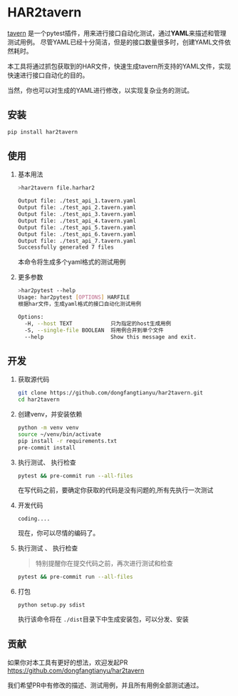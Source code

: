 # HAR2tavern

[tavern](https://github.com/taverntesting/tavern) 是一个pytest插件，用来进行接口自动化测试，通过**YAML**来描述和管理测试用例。
尽管YAML已经十分简洁，但是的接口数量很多时，创建YAML文件依然耗时。

本工具将通过抓包获取到的HAR文件，快速生成tavern所支持的YAML文件，实现快速进行接口自动化的目的。

当然，你也可以对生成的YAML进行修改，以实现复杂业务的测试。


## 安装
```bash
pip install har2tavern
```



## 使用

1. 基本用法
    ```bash
    >har2tavern file.harhar2
    
    Output file: ./test_api_1.tavern.yaml
    Output file: ./test_api_2.tavern.yaml
    Output file: ./test_api_3.tavern.yaml
    Output file: ./test_api_4.tavern.yaml
    Output file: ./test_api_5.tavern.yaml
    Output file: ./test_api_6.tavern.yaml
    Output file: ./test_api_7.tavern.yaml
    Successfully generated 7 files
    
    ```
    本命令将生成多个yaml格式的测试用例
    
2. 更多参数

    ```bash
    >har2pytest --help
    Usage: har2pytest [OPTIONS] HARFILE
    根据har文件，生成yaml格式的接口自动化测试用例

    Options:
      -H, --host TEXT            只为指定的host生成用例
      -S, --single-file BOOLEAN  将用例合并到单个文件
      --help                     Show this message and exit.
    ```




## 开发
1. 获取源代码
    ```bash
    git clone https://github.com/dongfangtianyu/har2tavern.git
    cd har2tavern
    ```
2. 创建venv，并安装依赖
    ```bash
    python -m venv venv
    source ~/venv/bin/activate
    pip install -r requirements.txt
    pre-commit install
    ```
3. 执行测试、 执行检查
    ```bash
    pytest && pre-commit run --all-files
    ```

    在写代码之前，要确定你获取的代码是没有问题的,所有先执行一次测试

5. 开发代码
    ```
    coding....
   ```
    现在，你可以尽情的编码了。

6. 执行测试 、 执行检查

    > 特别提醒你在提交代码之前，再次进行测试和检查
    ```bash
    pytest && pre-commit run --all-files
    ```

7. 打包

    ```
    python setup.py sdist
    ```
    执行该命令将在 `./dist`目录下中生成安装包，可以分发、安装



## 贡献

如果你对本工具有更好的想法，欢迎发起PR https://github.com/dongfangtianyu/har2tavern

我们希望PR中有修改的描述、测试用例，并且所有用例全部测试通过。
